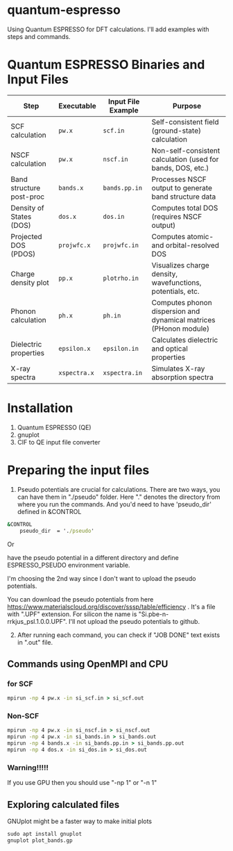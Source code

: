 # quantum-espresso
Using Quantum ESPRESSO for DFT calculations. I'll add examples with steps and commands.


# Quantum ESPRESSO Binaries and Input Files

| Step                      | Executable  | Input File Example | Purpose                                                                 |
|---------------------------|-------------|---------------------|-------------------------------------------------------------------------|
| SCF calculation           | `pw.x`      | `scf.in`            | Self-consistent field (ground-state) calculation                        |
| NSCF calculation          | `pw.x`      | `nscf.in`           | Non-self-consistent calculation (used for bands, DOS, etc.)             |
| Band structure post-proc  | `bands.x`   | `bands.pp.in`       | Processes NSCF output to generate band structure data                   |
| Density of States (DOS)   | `dos.x`     | `dos.in`            | Computes total DOS (requires NSCF output)                               |
| Projected DOS (PDOS)      | `projwfc.x` | `projwfc.in`        | Computes atomic- and orbital-resolved DOS                               |
| Charge density plot       | `pp.x`      | `plotrho.in`        | Visualizes charge density, wavefunctions, potentials, etc.              |
| Phonon calculation        | `ph.x`      | `ph.in`             | Computes phonon dispersion and dynamical matrices (PHonon module)       |
| Dielectric properties     | `epsilon.x` | `epsilon.in`        | Calculates dielectric and optical properties                            |
| X-ray spectra             | `xspectra.x`| `xspectra.in`       | Simulates X-ray absorption spectra                                      |



# Installation
1. Quantum ESPRESSO (QE)
2. gnuplot
3. CIF to  QE input file converter


# Preparing the input files
1. Pseudo potentials are crucial for calculations. There are two ways, you can have them in "./pseudo" folder. Here "." denotes the directory from where you run the commands. And you'd need to have 'pseudo_dir' defined in &CONTROL

```bat
&CONTROL
    pseudo_dir  = './pseudo'
```

Or 

have the pseudo potential in a different directory and define ESPRESSO_PSEUDO environment variable.

I'm choosing the 2nd way since I don't want to upload the pseudo potentials.


You can download the pseudo potentials from here https://www.materialscloud.org/discover/sssp/table/efficiency . It's a file with ".UPF" extension. For silicon the name is "Si.pbe-n-rrkjus_psl.1.0.0.UPF". I'll not upload the pseudo potentials to github.





2. After running each command, you can check if "JOB DONE" text exists in ".out" file.  



## Commands using OpenMPI and CPU
### for SCF
```bat
mpirun -np 4 pw.x -in si_scf.in > si_scf.out
```

### Non-SCF
```bat
mpirun -np 4 pw.x -in si_nscf.in > si_nscf.out
mpirun -np 4 pw.x -in si_bands.in > si_bands.out
mpirun -np 4 bands.x -in si_bands.pp.in > si_bands.pp.out
mpirun -np 4 dos.x -in si_dos.in > si_dos.out
```

### Warning!!!!!
If you use GPU then you should use "-np 1" or "-n 1"




## Exploring calculated files
GNUplot might be a faster way to make initial plots

```bat
sudo apt install gnuplot
gnuplot plot_bands.gp
```
 

